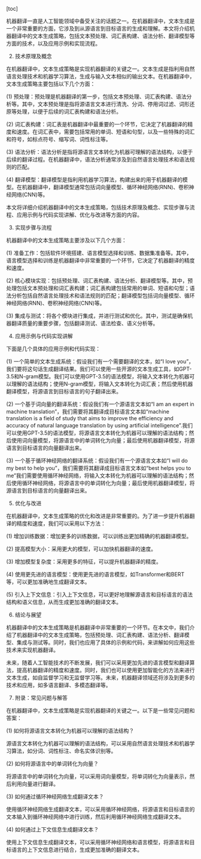 
[toc]                    
                
                
机器翻译一直是人工智能领域中备受关注的话题之一。在机器翻译中，文本生成是一个非常重要的方面，它涉及到从源语言到目标语言的生成和理解。本文将介绍机器翻译中的文本生成策略，包括文本预处理、词汇表构建、语法分析、翻译模型等方面的技术，以及应用示例和实现流程。

2. 技术原理及概念

在机器翻译中，文本生成策略是实现机器翻译的关键之一。文本生成是指利用自然语言处理技术和机器学习算法，生成与输入文本相似的输出文本。在机器翻译中，文本生成策略主要包括以下几个方面：

(1) 预处理：预处理是机器翻译的第一步，包括文本预处理、词汇表构建、语法分析等。其中，文本预处理是指将源语言文本进行清洗、分词、停用词过滤、词形还原等处理，以便于后续的词汇表构建和语法分析。

(2) 词汇表构建：词汇表是机器翻译中最重要的一个环节，它决定了机器翻译的精度和速度。在词汇表中，需要包括常用的单词、短语和句型，以及一些特殊的词汇和符号，如标点符号、缩写词、词性标注等。

(3) 语法分析：语法分析是指将源语言文本转化为机器可理解的语法结构，以便于后续的翻译过程。在机器翻译中，语法分析通常涉及到自然语言处理技术和语法规则的匹配。

(4) 翻译模型：翻译模型是指利用机器学习算法，构建出来的用于机器翻译的模型。在机器翻译中，翻译模型通常包括词向量模型、循环神经网络(RNN)、卷积神经网络(CNN)等。

本文将详细介绍机器翻译中的文本生成策略，包括技术原理及概念、实现步骤与流程、应用示例与代码实现讲解、优化与改进等方面的内容。

3. 实现步骤与流程

机器翻译中的文本生成策略主要涉及以下几个方面：

(1) 准备工作：包括软件环境搭建、语言模型选择和训练、数据集准备等。其中，语言模型选择和训练是机器翻译中非常重要的一个环节，它决定了机器翻译的精度和速度。

(2) 核心模块实现：包括预处理、词汇表构建、语法分析、翻译模型等。其中，预处理包括文本预处理和词汇表构建；词汇表构建包括常用的单词、短语和句型；语法分析包括自然语言处理技术和语法规则的匹配；翻译模型包括词向量模型、循环神经网络(RNN)、卷积神经网络(CNN)等。

(3) 集成与测试：将各个模块进行集成，并进行测试和优化。其中，测试是确保机器翻译质量的重要步骤，包括翻译测试、语法检查、语义分析等。

4. 应用示例与代码实现讲解

下面是几个具体的应用示例和代码实现：

(1) 一个简单的文本生成系统：假设我们有一个需要翻译的文本，如“I love you”，我们要将这句话生成翻译结果。我们可以使用一些开源的文本生成工具，如GPT-3.5和N-gram模型。我们可以使用GPT-3.5的语法模型，将输入文本转化为机器可以理解的语法结构；使用N-gram模型，将输入文本转化为词汇表；然后使用机器翻译模型，将源语言到目标语言的句子翻译出来。

(2) 一个基于词向量的翻译系统：假设我们有一个源语言文本如“I am an expert in machine translation”，我们需要将其翻译成目标语言文本如“machine translation is a field of study that aims to improve the efficiency and accuracy of natural language translation by using artificial intelligence”.我们可以使用GPT-3.5的语法模型，将源语言文本转化为机器可以理解的语法结构；然后使用词向量模型，将源语言中的单词转化为向量；最后使用机器翻译模型，将源语言到目标语言的向量翻译出来。

(3) 一个基于循环神经网络的翻译系统：假设我们有一个源语言文本如“I will do my best to help you”，我们需要将其翻译成目标语言文本如“best helps you to me”我们需要使用循环神经网络，将输入文本转化为机器可以理解的语法结构；然后使用循环神经网络，将源语言中的单词转化为向量；最后使用机器翻译模型，将源语言到目标语言的向量翻译出来。

5. 优化与改进

在机器翻译中，文本生成策略的优化和改进是非常重要的。为了进一步提升机器翻译的精度和速度，我们可以采用以下方法：

(1) 增加训练数据：增加更多的训练数据，可以训练出更加精确的机器翻译模型。

(2) 提高模型大小：采用更大的模型，可以加快机器翻译的速度。

(3) 增加模型复杂度：采用更多的特征，可以提升机器翻译的精度。

(4) 使用更先进的语言模型：使用更先进的语言模型，如Transformer和BERT等，可以更加准确地生成翻译文本。

(5) 引入上下文信息：引入上下文信息，可以更好地理解源语言和目标语言的语法结构和语义信息，从而生成更加准确的翻译文本。

6. 结论与展望

机器翻译中的文本生成策略是机器翻译中非常重要的一个环节。在本文中，我们介绍了机器翻译中的文本生成策略，包括预处理、词汇表构建、语法分析、翻译模型、集成与测试等。同时，我们也应用了具体的示例和代码，来讲解如何应用这些技术来实现机器翻译。

未来，随着人工智能技术的不断发展，我们可以采用更加先进的语言模型和翻译算法，提高机器翻译的精度和速度。同时，我们也可以使用更加智能化的方法来进行文本生成，如自监督学习和无监督学习等。未来，机器翻译领域还将涉及到更多的技术和应用，如多语言翻译、多模态翻译等。

7. 附录：常见问题与解答

在机器翻译中，文本生成策略是实现机器翻译的关键之一。以下是一些常见问题和答案：

(1) 如何将源语言文本转化为机器可以理解的语法结构？

源语言文本转化为机器可以理解的语法结构，可以采用自然语言处理技术和机器学习算法，如分词、词性标注、命名实体识别等。

(2) 如何将源语言中的单词转化为向量？

将源语言中的单词转化为向量，可以采用词向量模型，将单词转化为向量表示，然后利用向量进行翻译。

(3) 如何通过循环神经网络生成翻译文本？

使用循环神经网络生成翻译文本，可以采用循环神经网络，将源语言和目标语言的文本输入到循环神经网络中进行训练，然后利用循环神经网络生成翻译文本。

(4) 如何通过上下文信息生成翻译文本？

使用上下文信息生成翻译文本，可以采用循环神经网络和语言模型，将源语言和目标语言的上下文信息进行结合，生成更加准确的翻译文本。

